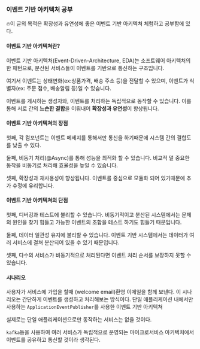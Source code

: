 ### 이벤트 기반 아키텍처 공부
🔥이 글의 목적은 확장성과 유연성에 좋은 이벤트 기반 아키텍쳐 체험하고 공부함에 있다.

#### 이벤트 기반 아키텍쳐란?
이벤트 기반 아키텍처(Event-Driven-Architecture, EDA)는 소프트웨어 아키텍처의 한 패턴으로, 분산된 서비스들이 이벤트를 기반으로 통신하는 구조입니다.

여기서 이벤트는 상태변화(ex:상품가격, 배송 주소 등)을 전달할 수 있으며, 이벤트가 식별자(ex: 주문 접수, 배송알림 등)일 수 있습니다.

이벤트를 게시하는 생성자와, 이벤트를 처리하는 독립적으로 동작할 수 있습니다. 이를 통해 서로 간의 **느슨한 결합**을 이뤄내어 **확장성과 유연성**이 향상됩니다.

#### 이벤트 기반 아키텍쳐의 장점
첫째, 각 컴포넌트는 이벤트 메세지를 통해서만 통신을 하기때문에 시스템 간의 결합도를 낮출 수 있다.

둘째, 비동기 처리(@Async)를 통해 성능을 최적화 할 수 있습니다. 비교적 덜 중요한 동작을 비동기로 처리해 효율성을 높일 수 있습니다.

셋째, 확장성과 재사용성이 향상됩니다. 이벤트를 중심으로 모듈화 되어 있기때문에 추가 수정에 유리합니다. 

#### 이벤트 기반 아키텍쳐의 단점
첫째, 디버깅과 테스트에 불리할 수 있습니다. 비동기적이고 분산된 시스템에서는 문제의 원인을 찾기 힘들고 가능한 이벤트의 조합을 테스트 하기도 힘들기 때문입니다.

둘째, 데이터 일관성 유지에 불리할 수 있습니다. 이벤트 기반 시스템에서는 데이터가 여러 서비스에 걸쳐 분산되어 있을 수 있기 때문입니다.

셋째, 다수의 서비스가 비동기적으로 처리된다면 이벤트 처리 순서를 보장하지 못할 수 있습니다.


#### 시나리오

사용자가 서비스에 가입을 할때 (welcome email)환영 이메일을 함께 보낸다.
이 시나리오는 간단하게 이벤트를 생성하고 처리해보는 방식이다.
단일 애플리케이션 내에서만 사용하는 ```ApplicationEventPublisher```를 사용한 이벤트 기반 아키텍쳐

실제로는 단일 애플리케이션으로만 동작하는 서비스는 없을 것이다. 

```kafka```등을 사용하여 여러 서비스가 독립적으로 운영되는 마이크로서비스 아키텍처에서 이벤트를 공유하고 통신할 것이라 생각된다.

